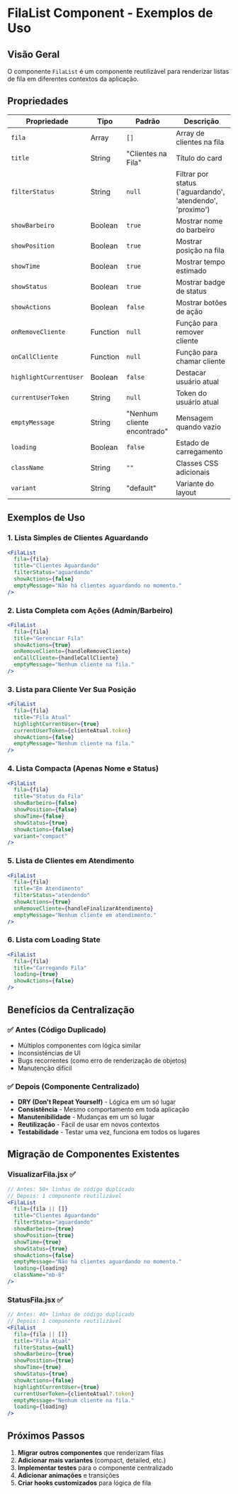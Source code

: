 # FilaList Component - Exemplos de Uso

## Visão Geral
O componente `FilaList` é um componente reutilizável para renderizar listas de fila em diferentes contextos da aplicação.

## Propriedades

| Propriedade | Tipo | Padrão | Descrição |
|-------------|------|--------|-----------|
| `fila` | Array | `[]` | Array de clientes na fila |
| `title` | String | "Clientes na Fila" | Título do card |
| `filterStatus` | String | `null` | Filtrar por status ('aguardando', 'atendendo', 'proximo') |
| `showBarbeiro` | Boolean | `true` | Mostrar nome do barbeiro |
| `showPosition` | Boolean | `true` | Mostrar posição na fila |
| `showTime` | Boolean | `true` | Mostrar tempo estimado |
| `showStatus` | Boolean | `true` | Mostrar badge de status |
| `showActions` | Boolean | `false` | Mostrar botões de ação |
| `onRemoveCliente` | Function | `null` | Função para remover cliente |
| `onCallCliente` | Function | `null` | Função para chamar cliente |
| `highlightCurrentUser` | Boolean | `false` | Destacar usuário atual |
| `currentUserToken` | String | `null` | Token do usuário atual |
| `emptyMessage` | String | "Nenhum cliente encontrado" | Mensagem quando vazio |
| `loading` | Boolean | `false` | Estado de carregamento |
| `className` | String | `""` | Classes CSS adicionais |
| `variant` | String | "default" | Variante do layout |

## Exemplos de Uso

### 1. Lista Simples de Clientes Aguardando
```jsx
<FilaList
  fila={fila}
  title="Clientes Aguardando"
  filterStatus="aguardando"
  showActions={false}
  emptyMessage="Não há clientes aguardando no momento."
/>
```

### 2. Lista Completa com Ações (Admin/Barbeiro)
```jsx
<FilaList
  fila={fila}
  title="Gerenciar Fila"
  showActions={true}
  onRemoveCliente={handleRemoveCliente}
  onCallCliente={handleCallCliente}
  emptyMessage="Nenhum cliente na fila."
/>
```

### 3. Lista para Cliente Ver Sua Posição
```jsx
<FilaList
  fila={fila}
  title="Fila Atual"
  highlightCurrentUser={true}
  currentUserToken={clienteAtual.token}
  showActions={false}
  emptyMessage="Nenhum cliente na fila."
/>
```

### 4. Lista Compacta (Apenas Nome e Status)
```jsx
<FilaList
  fila={fila}
  title="Status da Fila"
  showBarbeiro={false}
  showPosition={false}
  showTime={false}
  showStatus={true}
  showActions={false}
  variant="compact"
/>
```

### 5. Lista de Clientes em Atendimento
```jsx
<FilaList
  fila={fila}
  title="Em Atendimento"
  filterStatus="atendendo"
  showActions={true}
  onRemoveCliente={handleFinalizarAtendimento}
  emptyMessage="Nenhum cliente em atendimento."
/>
```

### 6. Lista com Loading State
```jsx
<FilaList
  fila={fila}
  title="Carregando Fila"
  loading={true}
  showActions={false}
/>
```

## Benefícios da Centralização

### ✅ **Antes (Código Duplicado)**
- Múltiplos componentes com lógica similar
- Inconsistências de UI
- Bugs recorrentes (como erro de renderização de objetos)
- Manutenção difícil

### ✅ **Depois (Componente Centralizado)**
- **DRY (Don't Repeat Yourself)** - Lógica em um só lugar
- **Consistência** - Mesmo comportamento em toda aplicação
- **Manutenibilidade** - Mudanças em um só lugar
- **Reutilização** - Fácil de usar em novos contextos
- **Testabilidade** - Testar uma vez, funciona em todos os lugares

## Migração de Componentes Existentes

### VisualizarFila.jsx ✅
```jsx
// Antes: 50+ linhas de código duplicado
// Depois: 1 componente reutilizável
<FilaList
  fila={fila || []}
  title="Clientes Aguardando"
  filterStatus="aguardando"
  showBarbeiro={true}
  showPosition={true}
  showTime={true}
  showStatus={true}
  showActions={false}
  emptyMessage="Não há clientes aguardando no momento."
  loading={loading}
  className="mb-8"
/>
```

### StatusFila.jsx ✅
```jsx
// Antes: 40+ linhas de código duplicado
// Depois: 1 componente reutilizável
<FilaList
  fila={fila || []}
  title="Fila Atual"
  filterStatus={null}
  showBarbeiro={true}
  showPosition={true}
  showTime={true}
  showStatus={true}
  showActions={false}
  highlightCurrentUser={true}
  currentUserToken={clienteAtual?.token}
  emptyMessage="Nenhum cliente na fila."
  loading={loading}
/>
```

## Próximos Passos

1. **Migrar outros componentes** que renderizam filas
2. **Adicionar mais variantes** (compact, detailed, etc.)
3. **Implementar testes** para o componente centralizado
4. **Adicionar animações** e transições
5. **Criar hooks customizados** para lógica de fila 